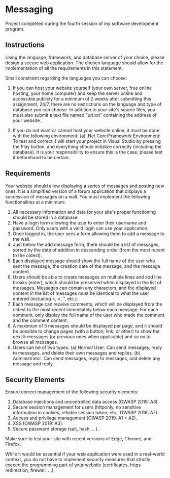 # Messaging

Project completed during the fourth session of my software development program.

## Instructions

Using the language, framework, and database server of your choice, please design a secure web application. The chosen language should allow for the implementation of all the requirements in this statement.

Small constraint regarding the languages you can choose:

1. If you can host your website yourself (your own server, free online hosting, your home computer) and keep the server online and accessible publicly for a minimum of 2 weeks after submitting this assignment, 24/7, there are no restrictions on the language and type of database you can choose. In addition to your site's source files, you must also submit a text file named "url.txt" containing the address of your website.

2. If you do not want or cannot host your website online, it must be done with the following environment:
   (a) .Net Core/Framework Environment: To test and correct, I will start your project in Visual Studio by pressing the Play button, and everything should initialize correctly (including the database). It is your responsibility to ensure this is the case; please test it beforehand to be certain.

## Requirements

Your website should allow displaying a series of messages and posting new ones. It is a simplified version of a forum application that displays a succession of messages on a wall. You must implement the following functionalities at a minimum:

1. All necessary information and data for your site's proper functioning should be stored in a database.
2. Have a login form allowing the user to enter their username and password. Only users with a valid login can use your application.
3. Once logged in, the user sees a form allowing them to add a message to the wall.
4. Just below the add message form, there should be a list of messages, sorted by the date of addition in descending order (from the most recent to the oldest).
5. Each displayed message should show the full name of the user who sent the message, the creation date of the message, and the message content.
6. Users should be able to create messages on multiple lines and add line breaks (enter), which should be preserved when displayed in the list of messages. Messages can contain any characters, and the displayed content in the list of messages must be identical to what the user entered (including <, >, ", etc.).
7. Each message can receive comments, which will be displayed from the oldest to the most recent immediately below each message. For each comment, only display the full name of the user who made the comment and the comment content.
8. A maximum of 5 messages should be displayed per page, and it should be possible to change pages (with a button, link, or other) to show the next 5 messages (or previous ones when applicable) and so on to browse all messages.
9. Users can be of two types:
    (a) Normal User: Can send messages, reply to messages, and delete their own messages and replies.
    (b) Administrator: Can send messages, reply to messages, and delete any message and reply.

## Security Elements

Ensure correct management of the following security elements:
1. Database injections and uncontrolled data access (OWASP 2019: A3).
2. Secure session management for users (httponly, no sensitive information in cookies, reliable session token, etc., OWASP 2019: A7).
3. Access and privilege management (OWASP 2019: A1 + A2).
4. XSS (OWASP 2019: A3).
5. Secure password storage (salt, hash, ...).

Make sure to test your site with recent versions of Edge, Chrome, and Firefox.

While it would be essential if your web application were used in a real-world context, you do not have to implement security measures that strictly exceed the programming part of your website (certificates, https redirection, firewall, ...).
